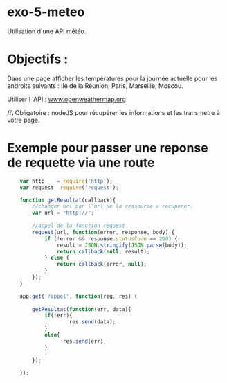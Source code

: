 # exo-5-meteo
Utilisation d'une API météo.

# Objectifs : 

Dans une page afficher les températures pour la journée actuelle pour les endroits suivants :  Ile de la Réunion, Paris, Marseille, Moscou.

Utiliser l 'API : www.openweathermap.org

/!\ Obligatoire : nodeJS pour récupérer les informations et les transmetre à votre page.



# Exemple pour passer une reponse de requette via une route

```javascript
    var http    = require('http');
    var request  require('request');

    function getResultat(callback){
        //changer url par l'url de la ressource a recuperer.
        var url = "http://";
        
        //appel de la fonction request
        request(url, function(error, response, body) {
            if (!error && response.statusCode == 200) {
                result = JSON.stringify(JSON.parse(body));
                return callback(null, result);
            } else {
                return callback(error, null);
            }
        });
    }

    app.get('/appel', function(req, res) {
    
        getResultat(function(err, data){
            if(!err){
                    res.send(data);
            }
            else{
                  res.send(err);
            }

        });

    });
```
